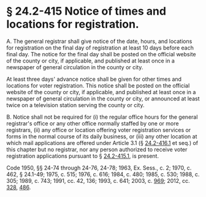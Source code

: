 # § 24.2-415 Notice of times and locations for registration.

<p>A. The general registrar shall give notice of the date, hours, and locations for registration on the final day of registration at least 10 days before each final day. The notice for the final day shall be posted on the official website of the county or city, if applicable, and published at least once in a newspaper of general circulation in the county or city.</p><p>At least three days' advance notice shall be given for other times and locations for voter registration. This notice shall be posted on the official website of the county or city, if applicable, and published at least once in a newspaper of general circulation in the county or city, or announced at least twice on a television station serving the county or city.</p><p>B. Notice shall not be required for (i) the regular office hours for the general registrar's office or any other office normally staffed by one or more registrars, (ii) any office or location offering voter registration services or forms in the normal course of its daily business, or (iii) any other location at which mail applications are offered under Article 3.1 (§ <a href='http://law.lis.virginia.gov/vacode/24.2-416.1/'>24.2-416.1</a> et seq.) of this chapter but no registrar, nor any person authorized to receive voter registration applications pursuant to § <a href='http://law.lis.virginia.gov/vacode/24.2-415.1/'>24.2-415.1</a>, is present.</p><p>Code 1950, §§ 24-74 through 24-76, 24-78; 1963, Ex. Sess., c. 2; 1970, c. 462, § 24.1-49; 1975, c. 515; 1976, c. 616; 1984, c. 480; 1985, c. 530; 1988, c. 305; 1989, c. 743; 1991, cc. 42, 136; 1993, c. 641; 2003, c. <a href='http://lis.virginia.gov/cgi-bin/legp604.exe?031+ful+CHAP0969'>969</a>; 2012, cc. <a href='http://lis.virginia.gov/cgi-bin/legp604.exe?121+ful+CHAP0328'>328</a>, <a href='http://lis.virginia.gov/cgi-bin/legp604.exe?121+ful+CHAP0486'>486</a>.</p>
